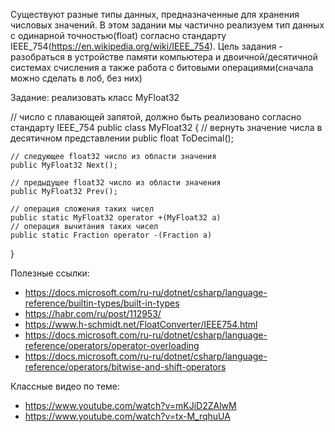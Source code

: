 Существуют разные типы данных, предназначенные для хранения числовых значений. В этом задании мы частично реализуем тип данных с одинарной точностью(float) согласно стандарту IEEE_754(https://en.wikipedia.org/wiki/IEEE_754). Цель задания - разобраться в устройстве памяти компьютера и двоичной/десятичной системах счисления а также работа с битовыми операциями(сначала можно сделать в лоб, без них)

Задание: реализовать класс MyFloat32

// число с плавающей запятой, должно быть реализовано согласно стандарту IEEE_754
public class MyFloat32 
{
    // вернуть значение числа в десятичном представлении
    public float ToDecimal();

    // следующее float32 число из области значения
    public MyFloat32 Next();

    // предыдущее float32 число из области значения
    public MyFloat32 Prev();

    // операция сложения таких чисел
    public static MyFloat32 operator +(MyFloat32 a)
    // операция вычитания таких чисел
    public static Fraction operator -(Fraction a)
}

Полезные ссылки: 
- https://docs.microsoft.com/ru-ru/dotnet/csharp/language-reference/builtin-types/built-in-types
- https://habr.com/ru/post/112953/
- https://www.h-schmidt.net/FloatConverter/IEEE754.html
- https://docs.microsoft.com/ru-ru/dotnet/csharp/language-reference/operators/operator-overloading
- https://docs.microsoft.com/ru-ru/dotnet/csharp/language-reference/operators/bitwise-and-shift-operators

Классные видео по теме:
- https://www.youtube.com/watch?v=mKJiD2ZAlwM
- https://www.youtube.com/watch?v=tx-M_rqhuUA